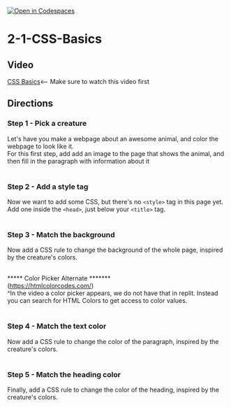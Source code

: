 [![Open in Codespaces](https://classroom.github.com/assets/launch-codespace-2972f46106e565e64193e422d61a12cf1da4916b45550586e14ef0a7c637dd04.svg)](https://classroom.github.com/open-in-codespaces?assignment_repo_id=20738934)
# 2-1-CSS-Basics <br>

## Video 
[CSS Basics](https://youtu.be/dC34rfY8Eyk)<-- Make sure to watch this video first

## Directions 
### Step 1 - Pick a creature <br>
Let's have you make a webpage about an awesome animal, and color the webpage to look like it.
<br>
For this first step, add add an image to the page that shows the animal, and then fill in the paragraph with information about it
<br><br>
### Step 2 - Add a style tag<br>
Now we want to add some CSS, but there's no `<style>` tag in this page yet. Add one inside the `<head>`, just below your `<title>` tag.
<br><br>
### Step 3 - Match the background<br>
Now add a CSS rule to change the background of the whole page, inspired by the creature's colors.
<br><br>

***** Color Picker Alternate *******<br>
(https://htmlcolorcodes.com/)<br>
^In the video a color picker appears, we do not have that in replit.  Instead you can search for HTML Colors to get access to color values.<br>
<br>
### Step 4 - Match the text color<br>
Now add a CSS rule to change the color of the paragraph, inspired by the creature's colors.
<br><br>
### Step 5 - Match the heading color<br>
Finally, add a CSS rule to change the color of the heading, inspired by the creature's colors.
